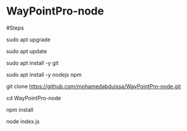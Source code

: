 # WayPointPro-node

#Steps

sudo apt upgrade 

sudo apt update

sudo apt install -y git

sudo apt install -y nodejs npm

git clone https://github.com/mohamedabduissa/WayPointPro-node.git

cd WayPointPro-node

npm install

node index.js
